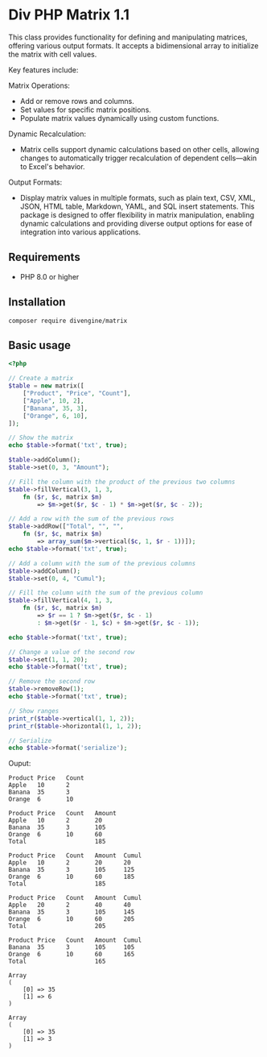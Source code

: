 # Div PHP Matrix 1.1

This class provides functionality for defining and manipulating matrices, offering various output formats. It accepts a bidimensional array to initialize the matrix with cell values.

Key features include:

Matrix Operations:
- Add or remove rows and columns.
- Set values for specific matrix positions.
- Populate matrix values dynamically using custom functions.

Dynamic Recalculation:
- Matrix cells support dynamic calculations based on other cells, allowing changes to automatically trigger recalculation of dependent cells—akin to Excel's behavior.

Output Formats:
- Display matrix values in multiple formats, such as plain text, CSV, XML, JSON, HTML table, Markdown, YAML, and SQL insert statements.
This package is designed to offer flexibility in matrix manipulation, enabling dynamic calculations and providing diverse output options for ease of integration into various applications.

## Requirements

- PHP 8.0 or higher

## Installation

```shell
composer require divengine/matrix
```

## Basic usage

```php
<?php

// Create a matrix
$table = new matrix([
    ["Product", "Price", "Count"],
    ["Apple", 10, 2],
    ["Banana", 35, 3],
    ["Orange", 6, 10],
]);

// Show the matrix
echo $table->format('txt', true);

$table->addColumn();
$table->set(0, 3, "Amount");

// Fill the column with the product of the previous two columns
$table->fillVertical(3, 1, 3, 
    fn ($r, $c, matrix $m) 
        => $m->get($r, $c - 1) * $m->get($r, $c - 2));

// Add a row with the sum of the previous rows
$table->addRow(["Total", "", "", 
    fn ($r, $c, matrix $m) 
        => array_sum($m->vertical($c, 1, $r - 1))]);
echo $table->format('txt', true);

// Add a column with the sum of the previous columns
$table->addColumn();
$table->set(0, 4, "Cumul");

// Fill the column with the sum of the previous column
$table->fillVertical(4, 1, 3, 
    fn ($r, $c, matrix $m) 
        => $r == 1 ? $m->get($r, $c - 1) 
        : $m->get($r - 1, $c) + $m->get($r, $c - 1));

echo $table->format('txt', true);

// Change a value of the second row
$table->set(1, 1, 20);
echo $table->format('txt', true);

// Remove the second row
$table->removeRow(1);
echo $table->format('txt', true);

// Show ranges
print_r($table->vertical(1, 1, 2));
print_r($table->horizontal(1, 1, 2));

// Serialize
echo $table->format('serialize');
```

Ouput:

```shell
Product Price   Count
Apple   10      2
Banana  35      3
Orange  6       10

Product Price   Count   Amount
Apple   10      2       20
Banana  35      3       105
Orange  6       10      60
Total                   185

Product Price   Count   Amount  Cumul
Apple   10      2       20      20
Banana  35      3       105     125
Orange  6       10      60      185
Total                   185

Product Price   Count   Amount  Cumul
Apple   20      2       40      40
Banana  35      3       105     145
Orange  6       10      60      205
Total                   205

Product Price   Count   Amount  Cumul
Banana  35      3       105     105
Orange  6       10      60      165
Total                   165

Array
(
    [0] => 35
    [1] => 6
)

Array
(
    [0] => 35
    [1] => 3
)
    
```

